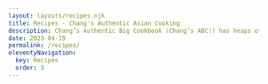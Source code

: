 ```yaml
---
layout: layouts/recipes.njk
title: Recipes - Chang's Authentic Asian Cooking
description: Chang’s Authentic Big Cookbook (Chang’s ABC!) has heaps of easy Asian meal ideas to try at home. Our Authentic Big Cookbook is bursting at the spine – just like you’d be if you were full of that many tasty Chang’s dishes!
date: 2023-04-19
permalink: /recipes/
eleventyNavigation:
  key: Recipes
  order: 3
---
```


